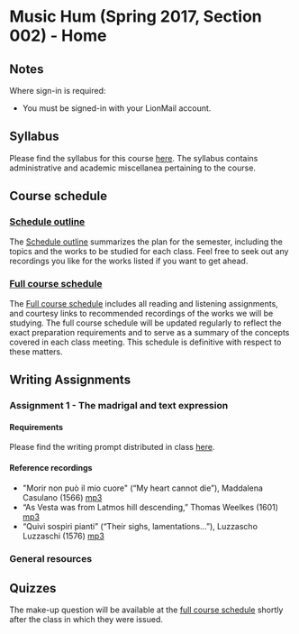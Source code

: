 # Music Hum (Spring 2017, Section 002) - Home

## Notes

Where sign-in is required:

- You must be signed-in with your LionMail account.

## Syllabus

Please find the syllabus for this course [here](hum_syllabus.md). The syllabus contains administrative and academic miscellanea pertaining to the course.

## Course schedule

### [Schedule outline](https://docs.google.com/document/d/13NnJ9FUczxDJPFK0qF2Hwpm-7BouJxr8wDGwqIxgnc4/pub)

The [Schedule outline](https://docs.google.com/document/d/13NnJ9FUczxDJPFK0qF2Hwpm-7BouJxr8wDGwqIxgnc4/pub) summarizes the plan for the semester, including the topics and the works to be studied for each class. Feel free to seek out any recordings you like for the works listed if you want to get ahead.

### [Full course schedule](https://docs.google.com/document/d/15cjrACmZeAe51HgzcpIClHJbnf9bX4Eoc06b7jnE2gU/pub)

The [Full course schedule](https://docs.google.com/document/d/15cjrACmZeAe51HgzcpIClHJbnf9bX4Eoc06b7jnE2gU/pub) includes all reading and listening assignments, and courtesy links to recommended recordings of the works we will be studying. The full course schedule will be updated regularly to reflect the exact preparation requirements and to serve as a summary of the concepts covered in each class meeting. This schedule is definitive with respect to these matters.

## Writing Assignments

### Assignment 1 - The madrigal and text expression

#### Requirements

Please find the writing prompt distributed in class [here]().

#### Reference recordings

- "Morir non può il mio cuore" (“My heart cannot die”), Maddalena Casulano (1566) [mp3](https://drive.google.com/open?id=0BzK7B8W6SItdd3FQU3Fyd3JXTlk)
- “As Vesta was from Latmos hill descending,” Thomas Weelkes (1601) [mp3](https://drive.google.com/open?id=0BzK7B8W6SItdblRPbkgwWmk4TFk)
- “Quivi sospiri pianti” (“Their sighs, lamentations...”), Luzzascho Luzzaschi (1576) [mp3](https://drive.google.com/open?id=0BzK7B8W6SItdOHlySmFUS3VwUlU)

### General resources

## Quizzes

The make-up question will be available at the [full course schedule](https://docs.google.com/document/d/15cjrACmZeAe51HgzcpIClHJbnf9bX4Eoc06b7jnE2gU/pub) shortly after the class in which they were issued.
